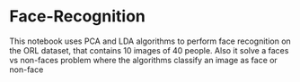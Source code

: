 # Face-Recognition
This notebook uses PCA and LDA algorithms to perform face recognition on the ORL dataset, that contains 10 images of 40 people. Also it solve a faces vs non-faces problem where the algorithms classify an image as face or non-face
